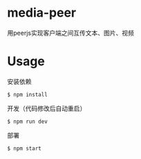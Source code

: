 # media-peer
用peerjs实现客户端之间互传文本、图片、视频

# Usage

安装依赖

```
$ npm install
```

开发（代码修改后自动重启）

```
$ npm run dev
```

部署

```
$ npm start
```
